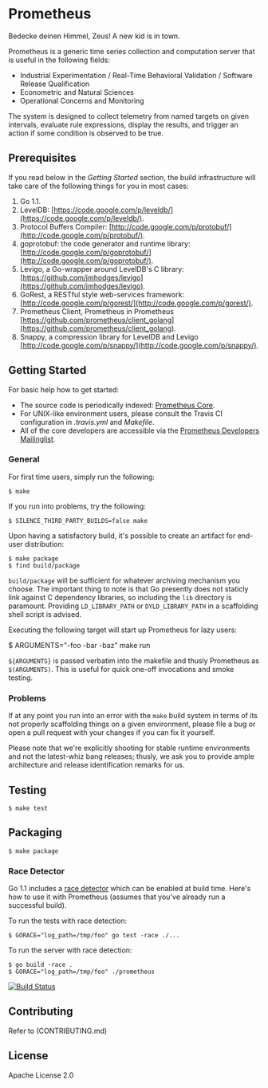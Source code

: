 # Prometheus

Bedecke deinen Himmel, Zeus!  A new kid is in town.

Prometheus is a generic time series collection and computation server that is
useful in the following fields:

* Industrial Experimentation / Real-Time Behavioral Validation / Software Release Qualification
* Econometric and Natural Sciences
* Operational Concerns and Monitoring

The system is designed to collect telemetry from named targets on given
intervals, evaluate rule expressions, display the results, and trigger an
action if some condition is observed to be true.

## Prerequisites
If you read below in the _Getting Started_ section, the build infrastructure
will take care of the following things for you in most cases:

  1. Go 1.1.
  2. LevelDB: [https://code.google.com/p/leveldb/](https://code.google.com/p/leveldb/).
  3. Protocol Buffers Compiler: [http://code.google.com/p/protobuf/](http://code.google.com/p/protobuf/).
  4. goprotobuf: the code generator and runtime library: [http://code.google.com/p/goprotobuf/](http://code.google.com/p/goprotobuf/).
  5. Levigo, a Go-wrapper around LevelDB's C library: [https://github.com/jmhodges/levigo](https://github.com/jmhodges/levigo).
  6. GoRest, a RESTful style web-services framework: [http://code.google.com/p/gorest/](http://code.google.com/p/gorest/).
  7. Prometheus Client, Prometheus in Prometheus [https://github.com/prometheus/client_golang](https://github.com/prometheus/client_golang).
  8. Snappy, a compression library for LevelDB and Levigo [http://code.google.com/p/snappy/](http://code.google.com/p/snappy/).

## Getting Started

For basic help how to get started:

  * The source code is periodically indexed: [Prometheus Core](http://godoc.org/github.com/prometheus/prometheus).
  * For UNIX-like environment users, please consult the Travis CI configuration in _.travis.yml_ and _Makefile_.
  * All of the core developers are accessible via the [Prometheus Developers Mailinglist](https://groups.google.com/forum/?fromgroups#!forum/prometheus-developers).

### General

For first time users, simply run the following:

    $ make

If you run into problems, try the following:

    $ SILENCE_THIRD_PARTY_BUILDS=false make

Upon having a satisfactory build, it's possible to create an artifact for
end-user distribution:

    $ make package
    $ find build/package

``build/package`` will be sufficient for whatever archiving mechanism you
choose.  The important thing to note is that Go presently does not
staticly link against C dependency libraries, so including the ``lib``
directory is paramount.  Providing ``LD_LIBRARY_PATH`` or
``DYLD_LIBRARY_PATH`` in a scaffolding shell script is advised.

Executing the following target will start up Prometheus for lazy users:

   $ ARGUMENTS="-foo -bar -baz" make run

``${ARGUMENTS}`` is passed verbatim into the makefile and thusly Prometheus as
``$(ARGUMENTS)``.  This is useful for quick one-off invocations and smoke
testing.

### Problems
If at any point you run into an error with the ``make`` build system in terms of
its not properly scaffolding things on a given environment, please file a bug or
open a pull request with your changes if you can fix it yourself.

Please note that we're explicitly shooting for stable runtime environments and
not the latest-whiz bang releases; thusly, we ask you to provide ample
architecture and release identification remarks for us.

## Testing

    $ make test

## Packaging

    $ make package

### Race Detector

Go 1.1 includes a [race detector](http://tip.golang.org/doc/articles/race_detector.html)
which can be enabled at build time. Here's how to use it with Prometheus
(assumes that you've already run a successful build).

To run the tests with race detection:

    $ GORACE="log_path=/tmp/foo" go test -race ./...

To run the server with race detection:

    $ go build -race .
    $ GORACE="log_path=/tmp/foo" ./prometheus

[![Build Status](https://travis-ci.org/prometheus/prometheus.png)](https://travis-ci.org/prometheus/prometheus)

## Contributing

Refer to (CONTRIBUTING.md)

## License

Apache License 2.0
